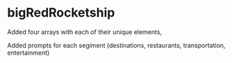 # bigRedRocketship

Added four arrays with each of their unique elements,

Added prompts for each segiment (destinations, restaurants, transportation, entertainment)